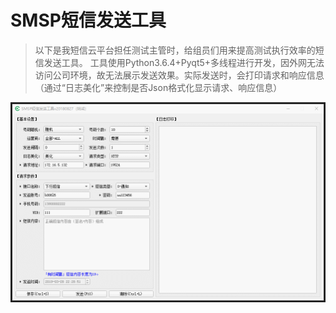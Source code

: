 # SMSP短信发送工具
> 以下是我短信云平台担任测试主管时，给组员们用来提高测试执行效率的短信发送工具。
工具使用Python3.6.4+Pyqt5+多线程进行开发，因外网无法访问公司环境，故无法展示发送效果。实际发送时，会打印请求和响应信息（通过“日志美化”来控制是否Json格式化显示请求、响应信息）

![短信测试工具演示](https://raw.githubusercontent.com/yaohongyi/picture/master/smsp_demo.gif)

